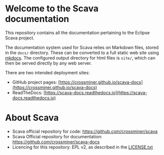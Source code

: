 
# Welcome to the Scava documentation

This repository contains all the documentation pertaining to the Eclipse Scava project.

The documentation system used for Scava relies on Markdown files, stored in the `docs/` directory.
These can be converted to a full static web site using [mkdocs](https://www.mkdocs.org). The configured output directory for html files is `site/`, which can then be served directly by any web server.

There are two intended deployment sites:

* GitHub project pages: [https://crossminer.github.io/scava-docs](https://crossminer.github.io/scava-docs)
* ReadTheDocs: [https://scava-docs.readthedocs.io](https://scava-docs.readthedocs.io)

# About Scava

* Scava official repository for code: https://github.com/crossminer/scava
* Scava Official repository for documentation: https://github.com/crossminer/scava-docs
* Licencing for this repository: EPL v2, as described in the [LICENSE.txt](LICENSE.txt)
